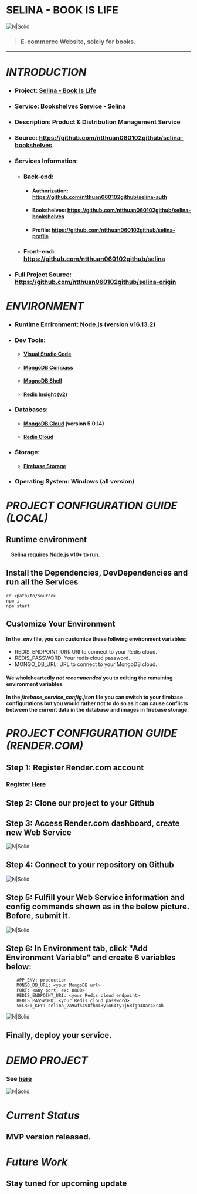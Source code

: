 # **SELINA - BOOK IS LIFE**
[![N|Solid](https://firebasestorage.googleapis.com/v0/b/selina-d8690.appspot.com/o/Selina%20small.png?alt=media&token=9aeb31a4-6a94-4743-832f-6c065ca0dbdf)](https://selina-ecommerce.netlify.app/)
> ### E-commerce Website, solely for books.

---
# **_INTRODUCTION_**
- ### Project: [Selina - Book Is Life](https://selina-ecommerce.netlify.app/)
- ### Service: Bookshelves Service - Selina
- ### Description: Product & Distribution Management Service
- ### Source: https://github.com/ntthuan060102github/selina-bookshelves
- ### Services Information:
    - ### Back-end: 
        - #### Authorization: https://github.com/ntthuan060102github/selina-auth
        - #### Bookshelves: https://github.com/ntthuan060102github/selina-bookshelves
        - #### Profile: https://github.com/ntthuan060102github/selina-profile
    - ### Front-end: https://github.com/ntthuan060102github/selina
- ### Full Project Source: https://github.com/ntthuan060102github/selina-origin

# **_ENVIRONMENT_**
- ### Runtime Enrironment: [Node.js] (version v16.13.2)
- ### Dev Tools: 
    - #### [Visual Studio Code]
    - #### [MongoDB Compass]
    - #### [MognoDB Shell]
    - #### [Redis Insight (v2)]
- ### Databases:
    - #### [MongoDB Cloud] (version 5.0.14)
    - #### [Redis Cloud]
- ### Storage:
    - #### [Firebase Storage]
- ### Operating System: Windows (all version)
# **_PROJECT CONFIGURATION GUIDE (LOCAL)_**
## Runtime environment
#### &nbsp; &nbsp; Selina requires [Node.js](https://nodejs.org/en/download/) v10+ to run.
## Install the Dependencies, DevDependencies and run all the Services
```
cd <path/to/source>
npm i
npm start
```
## Customize Your Environment
#### In the ***.env*** file, you can customize these follwing environment variables:
- REDIS_ENDPOINT_URI: URI to connect to your Redis cloud.
- REDIS_PASSWORD: Your redis cloud password.
- MONGO_DB_URL: URL to connect to your MongoDB cloud.
#### We wholeheartedly ***not recommended*** you to editing the remaining environment variables.
#### In the ***firebase_service_config.json*** file you can switch to your firebase configurations but you would rather not to do so as it can cause conflicts between the current data in the database and images in firebase storage.

# **_PROJECT CONFIGURATION GUIDE (RENDER.COM)_**
## Step 1: Register Render.com account 
### Register [Here](https://render.com/)
## Step 2: Clone our project to your Github
## Step 3: Access Render.com dashboard, create new Web Service
![N|Solid](https://firebasestorage.googleapis.com/v0/b/selina-d8690.appspot.com/o/Screenshot%202023-01-07%20162328.png?alt=media&token=55054d64-bda4-4f8a-9d40-5bc0727bf997)
## Step 4: Connect to your repository on Github
![N|Solid](https://firebasestorage.googleapis.com/v0/b/selina-d8690.appspot.com/o/Screenshot%202023-01-07%20162807.png?alt=media&token=9894732f-a18e-43f7-b201-ee99a4630911)
## Step 5: Fulfill your Web Service information and config commands shown as in the below picture. Before, submit it.
![N|Solid](https://firebasestorage.googleapis.com/v0/b/selina-d8690.appspot.com/o/Screenshot%202023-01-07%20163059.png?alt=media&token=39f2b8a4-1086-44c2-bbfd-ee363a6cf334)

## Step 6: In Environment tab, click "Add Environment Variable" and create 6 variables below:
```
    APP_ENV: production
    MONGO_DB_URL: <your MongoDB url>
    PORT: <any port, ex: 8800>
    REDIS_ENDPOINT_URI: <your Redis cloud endpoint>
    REDIS_PASSWORD: <your Redis cloud password>
    SECRET_KEY: selina_2a9wf5498fhm48yio64ty1j68fgn48ae48r4h
```
![N|Solid](https://firebasestorage.googleapis.com/v0/b/selina-d8690.appspot.com/o/Screenshot%202023-01-07%20163730.png?alt=media&token=e1e172e3-8396-4b4b-adbe-ad39eafa58c4)
## Finally, deploy your service.
# **_DEMO PROJECT_**
### See [here](https://www.youtube.com/watch?v=xlc2mJa0J6Q)
[![N|Solid](https://firebasestorage.googleapis.com/v0/b/selina-d8690.appspot.com/o/Screenshot%202023-01-07%20164826.png?alt=media&token=795a38fc-63b3-42b6-a82d-c2dfe219cdd6)](https://www.youtube.com/watch?v=xlc2mJa0J6Q)

# **_Current Status_**
## MVP version released.

# **_Future Work_**
## Stay tuned for upcoming update

[Visual Studio Code]: <https://code.visualstudio.com/download>
[MongoDB Compass]: <https://www.mongodb.com/products/compass>
[MognoDB Shell]: <https://www.mongodb.com/try/download/shell>
[Redis Insight (v2)]: <https://redis.io/docs/getting-started/installation/>
[MongoDB Cloud]: <https://www.mongodb.com/home>
[Redis Cloud]: <https://redis.io/>
[Node.js]: <https://nodejs.org/en/>
[Firebase Storage]: <https://console.firebase.google.com/u/0/?>